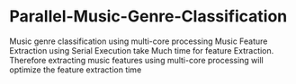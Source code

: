 # Parallel-Music-Genre-Classification
Music genre classification using multi-core processing
Music Feature Extraction using Serial Execution take Much time for feature Extraction. Therefore extracting music features using multi-core processing will optimize the feature extraction time
